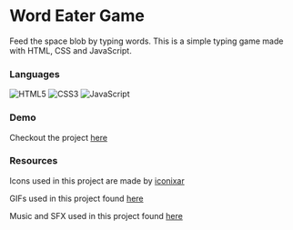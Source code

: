 # Word Eater Game
Feed the space blob by typing words. This is a simple typing game made with HTML, CSS and JavaScript.

### Languages
![HTML5](https://img.shields.io/badge/html5-%23E34F26.svg?style=for-the-badge&logo=html5&logoColor=white)
![CSS3](https://img.shields.io/badge/css3-%231572B6.svg?style=for-the-badge&logo=css3&logoColor=white)
![JavaScript](https://img.shields.io/badge/javascript-%23323330.svg?style=for-the-badge&logo=javascript&logoColor=%23F7DF1E)

### Demo
Checkout the project [here](https://mattbanuag.github.io/word-eater-game/) 

### Resources
Icons used in this project are made by [iconixar](https://www.flaticon.com/authors/iconixar)

GIFs used in this project found [here](https://giphy.com/)

Music and SFX used in this project found [here](https://pixabay.com/music/)
